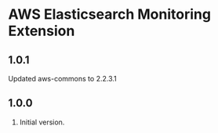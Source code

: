 # AWS Elasticsearch Monitoring Extension
## 1.0.1
Updated aws-commons to 2.2.3.1

## 1.0.0
1. Initial version.